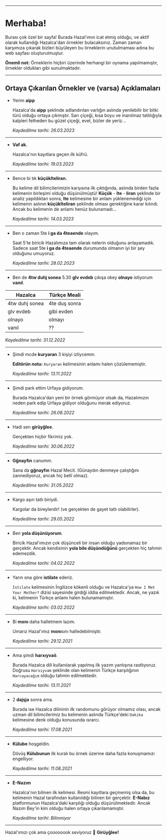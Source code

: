___________

# Merhaba!

Burası çok özel bir sayfa! Burada Hazal'ımın icat etmiş olduğu, ve aktif olarak kullandığı Hazalca'dan örnekler bulacaksınız. Zaman zaman karşımıza çıkarak bizleri büyüleyen bu örneklerin unutulmaması adına bu web sayfası oluşturulmuştur. 

**Önemli not:** Örneklerin hiçbiri üzerinde herhangi bir oynama yapılmamıştır, örnekler oldukları gibi sunulmaktadır. 

___________


## Ortaya Çıkarılan Örnekler ve (varsa) Açıklamaları

* Yerim **aipp**

    Hazalca'da **aipp** şeklinde adlandırılan varlığın aslında yenilebilir bir bitki türü olduğu ortaya çıkmıştır. Sarı çiçeği, kısa boyu ve inanılmaz tatlılığıyla kalpleri fetheden bu güzel çiçeği, evet, bizler de yeriz...


    _Kaydedilme tarihi: 26.03.2023_

___________

* **Vaf ak.**

    Hazalca'nın kayıtlara geçen ilk küfrü. 


    _Kaydedilme tarihi: 19.03.2023_

___________

* Bence bi tık **küçüklteliran.**

    Bu kelime dil bilimcilerimizin karşısına ilk çıktığında, aslında birden fazla kelimenin birleşimi olduğu düşünülmüştü! **Küçük** - **lte** - **liran** şeklinde bir analiz yapıldıktan sonra, **lte** kelimesine bir anlam yüklenemediği için kelimenin aslının **küçüklteliran** şeklinde olması gerektiğine karar kılındı. Ancak bu kelimenin de anlamı henüz bulunamadı...

    _Kaydedilme tarihi: 14.03.2023_

___________

* Ben o zaman 5te **i ga da 4teaende** olayım.

    Saat 5'te biricik Hazalımıza tam olarak nelerin olduğunu anlayamadık. Sadece saat 5te **i ga da 4teaende** durumunda olmanın iyi bir şey olduğunu umuyoruz.

    _Kaydedilme tarihi: 28.02.2023_

___________

* Ben de **4tw duhj sonea** 5.30 **glv evdeb** çıkışa okey **olnayo** istiyorum **vanıl**.


| Hazalca | Türkçe Meali |   
|---------|--------------|
| 4tw duhj sonea | 4te duş sonra |
| glv evdeb | gibi evden |
| olnayo | olmayı |
| vanıl | ?? |

_Kaydedilme tarihi: 31.12.2022_

___________


* Şimdi mcde **kuryaran** 3 kişiyi izliycemm.

    **Editörün notu:** `Kuryaran` kelimesinin anlamı halen çözülememiştir.

    _Kaydedilme tarihi: 13.11.2022_

___________


* Şimdi park ettim Urfaya gidiyorum.

    Burada Hazalca'dan yeni bir örnek görmüyor olsak da, Hazalımızın neden park edip Urfaya gidiyor olduğunu merak ediyoruz.

    _Kaydedilme tarihi: 26.08.2022_

___________


* Hadi sen **girüyğlee**.

    Gerçekten hiçbir fikrimiz yok.

    _Kaydedilme tarihi: 30.06.2022_

___________


* **Gğnayfın** canumm.

    Sana da **gğnayfın** Hazal Mecit. (Günaydın denmeye çalıştığını zannediyoruz, ancak hiç belli olmaz).

    _Kaydedilme tarihi: 31.05.2022_

___________


* Kargo aşırı tatlı biriydi.

    Kargolar da bireylerdir! (ve gerçekten de gayet tatlı olabilirler).

    _Kaydedilme tarihi: 29.05.2022_

___________


* Ben **yola düşünüyorum**.

    Biricik Hazal'ımızın çok düşünceli bir insan olduğu yadsınamaz bir gerçektir. Ancak kendisinin **yola bile düşündüğünü** gerçekten hiç tahmin edemezdik.

    _Kaydedilme tarihi: 04.02.2022_

___________


* Yarın ona göre **istilate** ederiz.

    `İstilate` kelimesinin İngilizce kökenli olduğu ve Hazalca'ya `How I Met Your Mother?` dizisi sayesinde girdiği iddia edilmektedir. Ancak, ne yazık ki, kelimenin Türkçe anlamı halen bulunamamıştır.

    _Kaydedilme tarihi: 03.02.2022_

___________


* Bi **monı** daha halletmem lazım.

    Umarız Hazal'ımız **monı**sını halledebilmiştir.


    _Kaydedilme tarihi: 29.12.2021_

___________


* Ama şimdi **harxıyvaö**.

    Burada Hazalca dili kullanılarak yapılmış ilk yazım yanlışına rastlıyoruz. Doğrusu `Harxıyvam` şeklinde olan kelimenin Türkçe karşılığının `Harcayacağım` olduğu tahmin edilmektedir.

    _Kaydedilme tarihi: 13.11.2021_

___________


* 2 **dajşja** sonra ama.

    Burada ise Hazalca dilininin ilk randomunu görüyor olmamız olası, ancak uzman dil bilimcilerimiz bu kelimenin aslında Türkçe'deki `Dakika` kelimesine denk olduğu konusunda ısrarcı.

    _Kaydedilme tarihi: 17.08.2021_

___________


* **Külube** hoşgeldin.

    Dövüş **Külubunun** ilk kuralı bu örnek üzerine daha fazla konuşmamızı engelliyor.

    _Kaydedilme tarihi: 11.08.2021_

___________


* **E-Nazım**

    Hazalca'nın bilinen ilk kelimesi. Resmi kayıtlara geçmemiş olsa da, bu kelimenin Hazal tarafından kullanıldığı bilinen bir gerçektir. **E-Nabız** platformunun Hazalca'daki karşılığı olduğu düşünülmektedir. Ancak Nazım Bey'in kim olduğu halen ortaya çıkarılamamıştır.

    _Kaydedilme tarihi: Bilinmiyor_

___________








Hazal'ımızı çok ama çoooooook seviyoruz :yellow_heart: **Girüyğlee!**